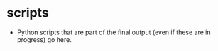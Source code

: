 # scripts 
- Python scripts that are part of the final output (even if these are in progress) go here. 
